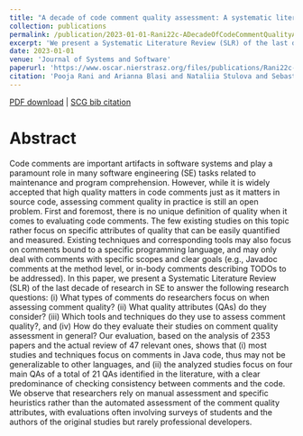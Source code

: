```yaml
---
title: "A decade of code comment quality assessment: A systematic literature review"
collection: publications
permalink: /publication/2023-01-01-Rani22c-ADecadeOfCodeCommentQualityAssessment
excerpt: 'We present a Systematic Literature Review (SLR) of the last decade of research in SE.'
date: 2023-01-01
venue: 'Journal of Systems and Software'
paperurl: 'https://www.oscar.nierstrasz.org/files/publications/Rani22c-ADecadeOfCodeCommentQualityAssessment.pdf'
citation: 'Pooja Rani and Arianna Blasi and Nataliia Stulova and Sebastiano Panichella and Alessandra Gorla and Oscar Nierstrasz, A decade of code comment quality assessment: A systematic literature review, Journal of Systems and Software, 195, January 2023.'
---
```


[PDF download](https://www.oscar.nierstrasz.org/files/publications/Rani22c-ADecadeOfCodeCommentQualityAssessment.pdf)
| [SCG bib citation](https://scg.unibe.ch/scgbib/?query=Rani22c&filter=Year)

# Abstract
Code comments are important artifacts in software systems
and play a paramount role in many software engineering (SE) tasks related to maintenance and program
comprehension. However, while it is widely accepted that high quality matters in code comments just
as it matters in source code, assessing comment quality in practice is still an open problem. First
and foremost, there is no unique definition of quality when it comes to evaluating code comments.
The few existing studies on this topic rather focus on specific attributes of quality that can be
easily quantified and measured. Existing techniques and corresponding tools may also focus on
comments bound to a specific programming language, and may only deal with comments with specific
scopes and clear goals (e.g., Javadoc comments at the method level, or in-body comments describing
TODOs to be addressed). In this paper, we present a Systematic Literature Review (SLR) of the last
decade of research in SE to answer the following research questions: (i) What types of comments do
researchers focus on when assessing comment quality? (ii) What quality attributes (QAs) do they
consider? (iii) Which tools and techniques do they use to assess comment quality?, and (iv) How do
they evaluate their studies on comment quality assessment in general? Our evaluation, based on the
analysis of 2353 papers and the actual review of 47 relevant ones, shows that (i) most studies and
techniques focus on comments in Java code, thus may not be generalizable to other languages, and
(ii) the analyzed studies focus on four main QAs of a total of 21 QAs identified in the literature,
with a clear predominance of checking consistency between comments and the code. We observe that
researchers rely on manual assessment and specific heuristics rather than the automated assessment
of the comment quality attributes, with evaluations often involving surveys of students and the
authors of the original studies but rarely professional developers.
